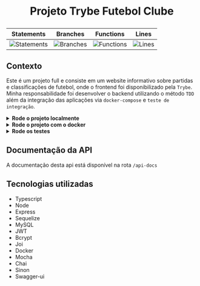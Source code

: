 # <p align="center">Projeto Trybe Futebol Clube</p>

<div align="center">
  
| Statements                  | Branches                | Functions                 | Lines                |
| --------------------------- | ----------------------- | ------------------------- | -------------------- |
| ![Statements](https://img.shields.io/badge/Coverage-97.45%25-brightgreen.svg) | ![Branches](https://img.shields.io/badge/Coverage-90.9%25-brightgreen.svg) | ![Functions](https://img.shields.io/badge/Coverage-97.03%25-brightgreen.svg) | ![Lines](https://img.shields.io/badge/Coverage-98.32%25-brightgreen.svg)    |

</div>

## Contexto

Este é um projeto full e consiste em um website informativo sobre partidas e classificações de futebol, onde o frontend foi disponibilizado pela `Trybe`. Minha responsabilidade foi desenvolver o backend utilizando o método `TDD` além da integração das aplicações via `docker-compose` e `teste de integração`.

<details>

<summary><strong>Rode o projeto localmente</strong></summary><br>

> ⚠️ É preciso ter o [Node](https://nodejs.org/en) instalado em sua máquina.
>
<!-- > ⚠️ É preciso criar um arquivo `.env` na raiz do projeto, siga o exemplo do arquivo [`env.example`](./env.example). -->
>

1. Clone o repositório:

```BASH
git clone git@github.com:mairess/project-trybe-futebol-clube.git
```

2. Instale as dependências:

```BASH
npm run install:apps
```

3. Inicie o container do banco de dados:

```BASH
npm run compose:db
```

4. Inicie os servidores:

```BASH
npm run start:servers
```

5. O servidor `back` estará disponível na porta `3001` e o `front` na porta `3000`

</details>

<details>

<summary><strong>Rode o projeto com o docker</strong></summary><br>

> ⚠️ É preciso ter o [Docker](https://www.docker.com/get-started/) instalado em sua máquina.

1. Clone o repositório:

```BASH
git clone git@github.com:mairess/project-trybe-futebol-clube.git
```

2. Suba os containers:

```BASH
npm run compose:up
```

3. O servidor `back` estará disponível na porta `3001` e o `front` na porta `3000`

</details>


<details>

<summary><strong>Rode os testes</strong></summary><br>

Rode os testes:

```SHELL
npm test
```

Rode a cobertura:

```SHELL
npm run test:coverage
```

</details>

## Documentação da API

A documentação desta api está disponível na rota `/api-docs`

## Tecnologias utilizadas

- Typescript
- Node
- Express
- Sequelize
- MySQL
- JWT
- Bcrypt
- Joi
- Docker
- Mocha
- Chai
- Sinon
- Swagger-ui
